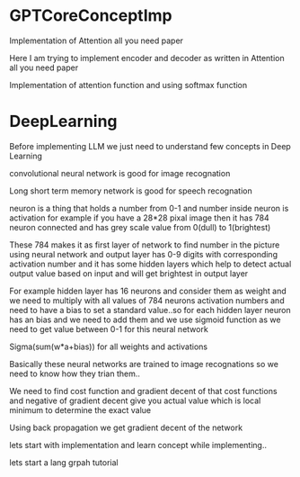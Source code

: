 # GPTCoreConceptImp
Implementation of Attention all you need paper

Here I am trying to implement encoder and decoder as written in Attention all you need paper

Implementation of attention function and using softmax function

# DeepLearning

Before implementing LLM we just need to understand few concepts in Deep Learning

convolutional neural network is good for image recognation

Long short term memory network is good for speech recognation


neuron is a thing that holds a number from 0-1 and number inside neuron is activation  for example if you have a 28*28 pixal image then it has 784 neuron connected and has grey scale value from 0(dull) to 1(brightest)

These 784 makes it as first layer of network to find number in the picture using neural network and output layer has 0-9 digits with corresponding activation number and it has some hidden layers which help to detect actual output value based on input and will get brightest in output layer

For example hidden layer has 16 neurons  and consider them as weight and we need to multiply with all values of 784 neurons activation numbers and need to have a bias to set a standard value..so for each hidden layer neuron has an bias and we need to add them and we use sigmoid function as we need to get value between 0-1 for this neural network

Sigma(sum(w*a+bias)) for all weights and activations

Basically these neural networks are trained to image recognations so we need to know how they trian them..

We need to find cost function and gradient decent of that cost functions and negative of gradient decent give you actual value which is local minimum to determine the exact value

Using back propagation we get gradient decent of the network

lets start with implementation and learn concept while implementing..

lets start a lang grpah tutorial